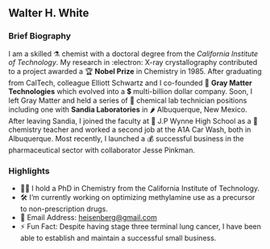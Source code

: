 ## Walter H. White 
### Brief Biography
I am a skilled ⚗️ chemist with a doctoral degree from the *California Institute of Technology*.  My research in :electron: X-ray crystallography contributed to a project awarded a 🏆 **Nobel Prize** in Chemistry in 1985.  After graduating from CalTech, colleague Elliott Schwartz and I co-founded 🧠 **Gray Matter Technologies** which evolved into a 💲 multi-billion dollar company.   Soon, I left Gray Matter and held a series of 🥼 chemical lab technician positions including one with **Sandia Laboratories** in 🌶️ Albuquerque, New Mexico.  After leaving Sandia, I joined the faculty at 🏫 J.P Wynne High School as a 🧪 chemistry teacher and worked a second job at the A1A Car Wash, both in Albuquerque.  Most recently, I launched a 💰 successful business in the pharmaceutical sector with collaborator Jesse Pinkman.

### Highlights

- 👨‍🎓 I hold a PhD in Chemistry from the California Institute of Technology.
- 🛠️ I’m currently working on optimizing methylamine use as a precursor to non-prescription drugs.
- 📧 Email Address: heisenberg@gmail.com
- ⚡ Fun Fact: Despite having stage three terminal lung cancer, I have been able to establish and maintain a successful small business.



<!--
**walterwhite-87111/walterwhite-87111** is a ✨ _special_ ✨ repository because its `README.md` (this file) appears on your GitHub profile.

Here are some ideas to get you started:

- 🔭 I’m currently working on ...
- 🌱 I’m currently learning ...
- 👯 I’m looking to collaborate on ...
- 🤔 I’m looking for help with ...
- 💬 Ask me about ...
- 📫 How to reach me: ...
- 😄 Pronouns: ...
- ⚡ Fun fact: ...
-->
